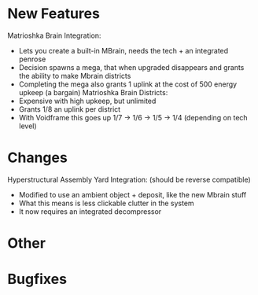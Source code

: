 # New Features 
Matrioshka Brain Integration:
- Lets you create a built-in MBrain, needs the tech + an integrated penrose 
- Decision spawns a mega, that when upgraded disappears and grants the ability to make Mbrain districts
- Completing the mega also grants 1 uplink at the cost of 500 energy upkeep (a bargain)
Matrioshka Brain Districts:
- Expensive with high upkeep, but unlimited
- Grants 1/8 an uplink per district
- With Voidframe this goes up 1/7 -> 1/6 -> 1/5 -> 1/4 (depending on tech level)

# Changes
Hyperstructural Assembly Yard Integration:
(should be reverse compatible)
- Modified to use an ambient object + deposit, like the new Mbrain stuff
- What this means is less clickable clutter in the system
- It now requires an integrated decompressor

# Other

# Bugfixes